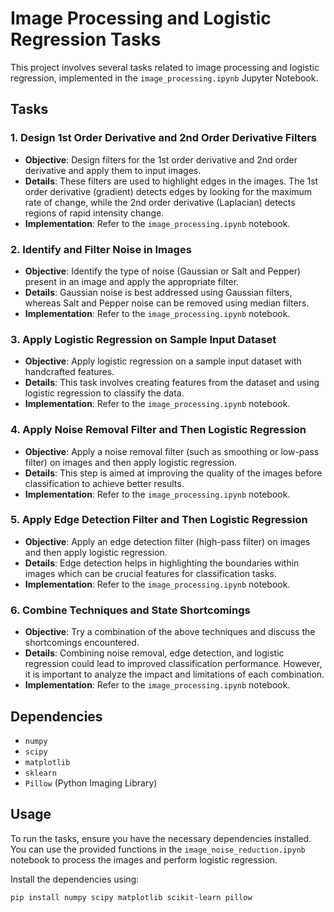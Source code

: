 # Image Processing and Logistic Regression Tasks

This project involves several tasks related to image processing and logistic regression, implemented in the `image_processing.ipynb` Jupyter Notebook.

## Tasks

### 1. Design 1st Order Derivative and 2nd Order Derivative Filters

- **Objective**: Design filters for the 1st order derivative and 2nd order derivative and apply them to input images.
- **Details**: These filters are used to highlight edges in the images. The 1st order derivative (gradient) detects edges by looking for the maximum rate of change, while the 2nd order derivative (Laplacian) detects regions of rapid intensity change.
- **Implementation**: Refer to the `image_processing.ipynb` notebook.

### 2. Identify and Filter Noise in Images

- **Objective**: Identify the type of noise (Gaussian or Salt and Pepper) present in an image and apply the appropriate filter.
- **Details**: Gaussian noise is best addressed using Gaussian filters, whereas Salt and Pepper noise can be removed using median filters.
- **Implementation**: Refer to the `image_processing.ipynb` notebook.

### 3. Apply Logistic Regression on Sample Input Dataset

- **Objective**: Apply logistic regression on a sample input dataset with handcrafted features.
- **Details**: This task involves creating features from the dataset and using logistic regression to classify the data.
- **Implementation**: Refer to the `image_processing.ipynb` notebook.

### 4. Apply Noise Removal Filter and Then Logistic Regression

- **Objective**: Apply a noise removal filter (such as smoothing or low-pass filter) on images and then apply logistic regression.
- **Details**: This step is aimed at improving the quality of the images before classification to achieve better results.
- **Implementation**: Refer to the `image_processing.ipynb` notebook.

### 5. Apply Edge Detection Filter and Then Logistic Regression

- **Objective**: Apply an edge detection filter (high-pass filter) on images and then apply logistic regression.
- **Details**: Edge detection helps in highlighting the boundaries within images which can be crucial features for classification tasks.
- **Implementation**: Refer to the `image_processing.ipynb` notebook.

### 6. Combine Techniques and State Shortcomings

- **Objective**: Try a combination of the above techniques and discuss the shortcomings encountered.
- **Details**: Combining noise removal, edge detection, and logistic regression could lead to improved classification performance. However, it is important to analyze the impact and limitations of each combination.
- **Implementation**: Refer to the `image_processing.ipynb` notebook.

## Dependencies

- `numpy`
- `scipy`
- `matplotlib`
- `sklearn`
- `Pillow` (Python Imaging Library)

## Usage

To run the tasks, ensure you have the necessary dependencies installed. You can use the provided functions in the `image_noise_reduction.ipynb` notebook to process the images and perform logistic regression.

Install the dependencies using:
```sh
pip install numpy scipy matplotlib scikit-learn pillow
